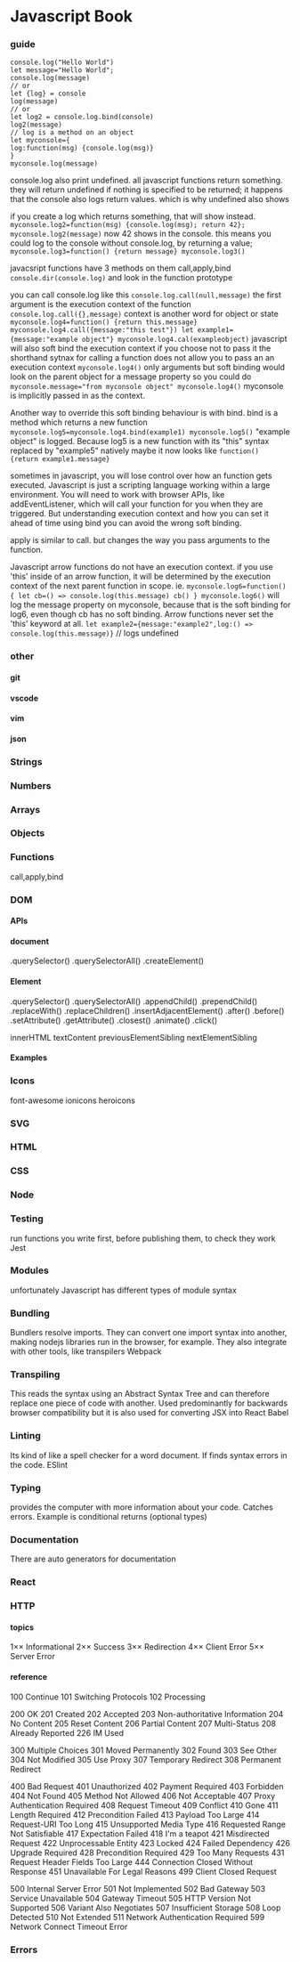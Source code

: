 # Javascript Book

### guide

```
console.log("Hello World")
let message="Hello World"; 
console.log(message)
// or
let {log} = console
log(message)
// or
let log2 = console.log.bind(console)
log2(message)
// log is a method on an object
let myconsole={
log:function(msg) {console.log(msg)}
}
myconsole.log(message)
```

console.log also print undefined.
all javascript functions return something.
they will return undefined if nothing is specified to be returned;
it happens that the console also logs return values.
which is why undefined also shows

if you create a log which returns something, that will show instead.
`myconsole.log2=function(msg) {console.log(msg); return 42}; myconsole.log2(message)`
now 42 shows in the console.
this means you could log to the console without console.log, by returning a value;
`myconsole.log3=function() {return message} myconsole.log3()`

javacsript functions have 3 methods on them
call,apply,bind
`console.dir(console.log)`
and look in the function prototype

you can call console.log like this
`console.log.call(null,message)`
the first argument is the execution context of the function
`console.log.call({},message)`
context is another word for object or state
`myconsole.log4=function() {return this.message} myconsole.log4.call({message:"this test"}) let example1={message:"example object"} myconsole.log4.cal(exampleobject)`
javascript will also soft bind the execution context if you choose not to pass it
the shorthand sytnax for calling a function does not allow you to pass an an execution context
`myconsole.log4()`
only arguments
but soft binding would look on the parent object for a message property
so you could do
`myconsole.message="from myconsole object" myconsole.log4()`
myconsole is implicitly passed in as the context.

Another way to override this soft binding behaviour is with bind.
bind is a method which returns a new function
`myconsole.log5=myconsole.log4.bind(example1) myconsole.log5()`
"example object" is logged. Because log5 is a new function with its "this" syntax replaced by "example5"
natively maybe it now looks like
`function() {return example1.message}`

sometimes in javascript, you will lose control over how an function gets executed. Javascript is just a scripting language working within a large environment. You will need to work with browser APIs, like addEventListener, which will call your function for you when they are triggered.
But understanding execution context and how you can set it ahead of time using bind you can avoid the wrong soft binding.

apply is similar to call. but changes the way you pass arguments to the function.

Javascript arrow functions do not have an execution context. if you use 'this' inside of an arrow function, it will be determined by the execution context of the next parent function in scope. ie.
`myconsole.log6=function() { let cb=() => console.log(this.message) cb() } myconsole.log6()`
will log the message property on myconsole, because that is the soft binding for log6, even though cb has no soft binding.
Arrow functions never set the 'this' keyword at all.
`let example2={message:"example2",log:() => console.log(this.message)}`
// logs undefined

### other
#### git
#### vscode
#### vim
#### json
### Strings

### Numbers
### Arrays

### Objects

### Functions
call,apply,bind
### DOM

#### APIs
#### document
.querySelector()
.querySelectorAll()
.createElement()
#### Element
.querySelector()
.querySelectorAll()
.appendChild()
.prependChild()
.replaceWith()
.replaceChildren()
.insertAdjacentElement()
.after()
.before()
.setAttribute()
.getAttribute()
.closest()
.animate()
.click()


innerHTML
textContent
previousElementSibling
nextElementSibling

#### Examples

### Icons
font-awesome
ionicons
heroicons

### SVG


### HTML
### CSS

### Node


### Testing
run functions you write first, before publishing them, to check they work
Jest

### Modules
unfortunately Javascript has different types of module syntax
### Bundling
Bundlers resolve imports. They can convert one import syntax into another, making nodejs libraries run in the browser, for example. They also integrate with other tools, like transpilers
Webpack

### Transpiling
This reads the syntax using an Abstract Syntax Tree and can therefore replace one piece of code with another. Used predominantly for backwards browser compatibility but it is also used for converting JSX into React 
Babel

### Linting
Its kind of like a spell checker for a word document. If finds syntax errors in the code.
ESlint

### Typing
provides the computer with more information about your code. Catches errors.
Example is conditional returns (optional types)

### Documentation
There are auto generators for documentation

### React

### HTTP
#### topics
1×× Informational
2×× Success
3×× Redirection
4×× Client Error
5×× Server Error

#### reference
100 Continue
101 Switching Protocols
102 Processing

200 OK
201 Created
202 Accepted
203 Non-authoritative Information
204 No Content
205 Reset Content
206 Partial Content
207 Multi-Status
208 Already Reported
226 IM Used

300 Multiple Choices
301 Moved Permanently
302 Found
303 See Other
304 Not Modified
305 Use Proxy
307 Temporary Redirect
308 Permanent Redirect

400 Bad Request
401 Unauthorized
402 Payment Required
403 Forbidden
404 Not Found
405 Method Not Allowed
406 Not Acceptable
407 Proxy Authentication Required
408 Request Timeout
409 Conflict
410 Gone
411 Length Required
412 Precondition Failed
413 Payload Too Large
414 Request-URI Too Long
415 Unsupported Media Type
416 Requested Range Not Satisfiable
417 Expectation Failed
418 I'm a teapot
421 Misdirected Request
422 Unprocessable Entity
423 Locked
424 Failed Dependency
426 Upgrade Required
428 Precondition Required
429 Too Many Requests
431 Request Header Fields Too Large
444 Connection Closed Without Response
451 Unavailable For Legal Reasons
499 Client Closed Request

500 Internal Server Error
501 Not Implemented
502 Bad Gateway
503 Service Unavailable
504 Gateway Timeout
505 HTTP Version Not Supported
506 Variant Also Negotiates
507 Insufficient Storage
508 Loop Detected
510 Not Extended
511 Network Authentication Required
599 Network Connect Timeout Error

### Errors
